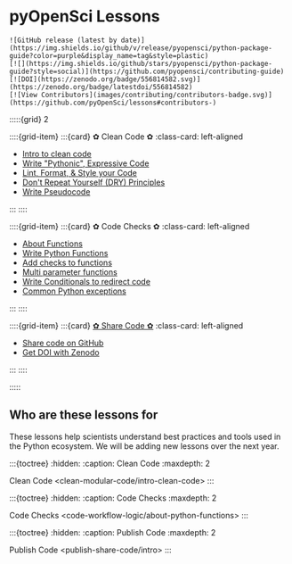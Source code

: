 # pyOpenSci Lessons

```{only} html
![GitHub release (latest by date)](https://img.shields.io/github/v/release/pyopensci/python-package-guide?color=purple&display_name=tag&style=plastic)
[![](https://img.shields.io/github/stars/pyopensci/python-package-guide?style=social)](https://github.com/pyopensci/contributing-guide)
[![DOI](https://zenodo.org/badge/556814582.svg)](https://zenodo.org/badge/latestdoi/556814582)
[![View Contributors](images/contributing/contributors-badge.svg)](https://github.com/pyOpenSci/lessons#contributors-)
```


:::::{grid} 2

::::{grid-item}
:::{card} ✿ Clean Code ✿
:class-card: left-aligned

* [Intro to clean code](intro-clean-code)
* [Write "Pythonic", Expressive Code](python-expressive-code)
* [Lint, Format, & Style your Code](clean-modular-code/python-pep-8)
* [Don't Repeat Yourself (DRY) Principles](clean-modular-code/python-dry-modular-code)
* [Write Pseudocode](write-pseudocode) 

:::
::::

::::{grid-item}
:::{card} ✿ Code Checks ✿
:class-card: left-aligned

* [About Functions](about-functions)
* [Write Python Functions](write-functions)
* [Add checks to functions](functions-checks)
* [Multi parameter functions](multi-parameter-functions)
* [Write Conditionals to redirect code](conditionals) 
* [Common Python exceptions ](common-exceptions)

<!-- 
TODO: let's merge this with the conditional lesson
* [Conditionals with alternatives](conditionals-alternatives) 
-->
:::
::::


::::{grid-item}
:::{card} [✿ Share Code ✿](publish-share-code/intro)
:class-card: left-aligned

* [Share code on GitHub](publish-share-code/share-code-github)
* [Get DOI with Zenodo](publish-share-code/zenodo)

:::
::::

:::::


## Who are these lessons for

These lessons help scientists understand best practices and tools used in the Python ecosystem. We will be adding new lessons over the next year.

:::{toctree}
:hidden:
:caption: Clean Code
:maxdepth: 2

Clean Code <clean-modular-code/intro-clean-code>
:::

:::{toctree}
:hidden:
:caption: Code Checks
:maxdepth: 2

Code Checks <code-workflow-logic/about-python-functions>
:::

:::{toctree}
:hidden:
:caption: Publish Code
:maxdepth: 2

Publish Code <publish-share-code/intro>
:::
